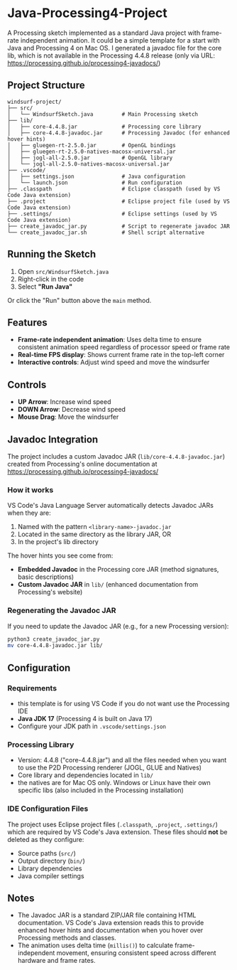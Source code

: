 # Java-Processing4-Project

A Processing sketch implemented as a standard Java project with frame-rate independent animation. It could be a simple template for a start with Java and Processing 4 on Mac OS. I generated a javadoc file for the core lib, which is not available in the Processing 4.4.8 release (only via URL: https://processing.github.io/processing4-javadocs/)

## Project Structure

```
windsurf-project/
├── src/
│   └── WindsurfSketch.java         # Main Processing sketch
├── lib/
│   ├── core-4.4.8.jar              # Processing core library
│   ├── core-4.4.8-javadoc.jar      # Processing Javadoc (for enhanced hover hints)
│   ├── gluegen-rt-2.5.0.jar        # OpenGL bindings
│   ├── gluegen-rt-2.5.0-natives-macosx-universal.jar
│   ├── jogl-all-2.5.0.jar          # OpenGL library
│   └── jogl-all-2.5.0-natives-macosx-universal.jar
├── .vscode/
│   ├── settings.json               # Java configuration
│   └── launch.json                 # Run configuration
├── .classpath                      # Eclipse classpath (used by VS Code Java extension)
├── .project                        # Eclipse project file (used by VS Code Java extension)
├── .settings/                      # Eclipse settings (used by VS Code Java extension)
├── create_javadoc_jar.py           # Script to regenerate javadoc JAR
└── create_javadoc_jar.sh           # Shell script alternative
```

## Running the Sketch

1. Open `src/WindsurfSketch.java`
2. Right-click in the code
3. Select **"Run Java"**

Or click the "Run" button above the `main` method.

## Features

- **Frame-rate independent animation**: Uses delta time to ensure consistent animation speed regardless of processor speed or frame rate
- **Real-time FPS display**: Shows current frame rate in the top-left corner
- **Interactive controls**: Adjust wind speed and move the windsurfer

## Controls

- **UP Arrow**: Increase wind speed
- **DOWN Arrow**: Decrease wind speed
- **Mouse Drag**: Move the windsurfer

## Javadoc Integration

The project includes a custom Javadoc JAR (`lib/core-4.4.8-javadoc.jar`) created from Processing's online documentation at https://processing.github.io/processing4-javadocs/

### How it works

VS Code's Java Language Server automatically detects Javadoc JARs when they are:

1. Named with the pattern `<library-name>-javadoc.jar`
2. Located in the same directory as the library JAR, OR
3. In the project's lib directory

The hover hints you see come from:

- **Embedded Javadoc** in the Processing core JAR (method signatures, basic descriptions)
- **Custom Javadoc JAR** in `lib/` (enhanced documentation from Processing's website)

### Regenerating the Javadoc JAR

If you need to update the Javadoc JAR (e.g., for a new Processing version):

```bash
python3 create_javadoc_jar.py
mv core-4.4.8-javadoc.jar lib/
```

## Configuration

### Requirements

- this template is for using VS Code if you do not want use the Processing IDE
- **Java JDK 17** (Processing 4 is built on Java 17)
- Configure your JDK path in `.vscode/settings.json`

### Processing Library

- Version: 4.4.8 ("core-4.4.8.jar") and all the files needed when you want to use the P2D Processing renderer (JOGL, GLUE and Natives)
- Core library and dependencies located in `lib/`
- the natives are for Mac OS only. Windows or Linux have their own specific libs (also included in the Processing installation)

### IDE Configuration Files

The project uses Eclipse project files (`.classpath`, `.project`, `.settings/`) which are required by VS Code's Java extension. These files should **not** be deleted as they configure:

- Source paths (`src/`)
- Output directory (`bin/`)
- Library dependencies
- Java compiler settings


## Notes

- The Javadoc JAR is a standard ZIP/JAR file containing HTML documentation. VS Code's Java extension reads this to provide enhanced hover hints and documentation when you hover over Processing methods and classes.
- The animation uses delta time (`millis()`) to calculate frame-independent movement, ensuring consistent speed across different hardware and frame rates.
